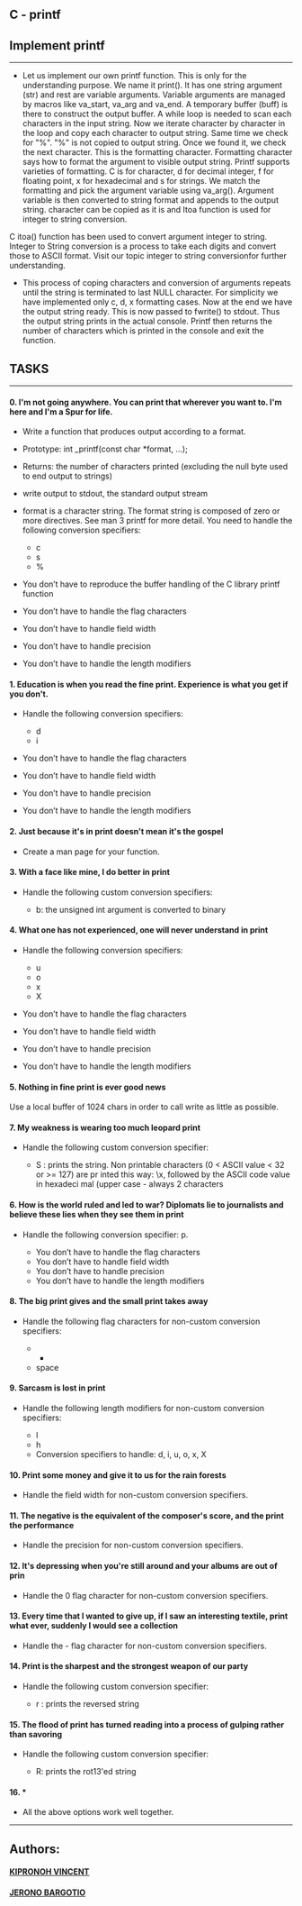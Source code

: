## C - printf


## Implement printf

----
- Let us implement our own printf function. This is only for the understanding purpose. We name it print(). It has one string argument (str) and rest are variable arguments. Variable arguments are managed by macros like va_start, va_arg and va_end. A temporary buffer (buff) is there to construct the output buffer. A while loop is needed to scan each characters in the input string. Now we iterate character by character in the loop and copy each character to output string. Same time we check for "%". "%" is not copied to output string. Once we found it, we check the next character. This is the formatting character. Formatting character says how to format the argument to visible output string. Printf supports varieties of formatting. C is for character, d for decimal integer, f for floating point, x for hexadecimal and s for strings. We match the formatting and pick the argument variable using va_arg(). Argument variable is then converted to string format and appends to the output string. character can be copied as it is and Itoa function is used for integer to string conversion.

C itoa() function has been used to convert argument integer to string. Integer to String conversion is a process to take each digits and convert those to ASCII format. Visit our topic integer to string conversionfor further understanding.

- This process of coping characters and conversion of arguments repeats until the string is terminated to last NULL character. For simplicity we have implemented only c, d, x formatting cases. Now at the end we have the output string ready. This is now passed to fwrite() to stdout. Thus the output string prints in the actual console. Printf then returns the number of characters which is printed in the console and exit the function.

## TASKS

----

#### 0. I'm not going anywhere. You can print that wherever you want to. I'm here and I'm a Spur for life.

- Write a function that produces output according to a format.

- Prototype: int _printf(const char *format, ...);
- Returns: the number of characters printed (excluding the null byte used to end output to strings)
- write output to stdout, the standard output stream
- format is a character string. The format string is composed of zero or more directives. See man 3 printf for more detail. You need to handle the following conversion specifiers:
	- c
	- s
	- %
- You don’t have to reproduce the buffer handling of the C library printf function
- You don’t have to handle the flag characters
- You don’t have to handle field width
- You don’t have to handle precision
- You don’t have to handle the length modifiers

#### 1. Education is when you read the fine print. Experience is what you get if you don't.

- Handle the following conversion specifiers:

	- d
	- i
- You don’t have to handle the flag characters
- You don’t have to handle field width
- You don’t have to handle precision
- You don’t have to handle the length modifiers

#### 2. Just because it's in print doesn't mean it's the gospel

- Create a man page for your function.

#### 3. With a face like mine, I do better in print

- Handle the following custom conversion specifiers:

	- b: the unsigned int argument is converted to binary

#### 4. What one has not experienced, one will never understand in print

- Handle the following conversion specifiers:

	- u
	- o
	- x
	- X
- You don’t have to handle the flag characters
- You don’t have to handle field width
- You don’t have to handle precision
- You don’t have to handle the length modifiers

#### 5. Nothing in fine print is ever good news

Use a local buffer of 1024 chars in order to call write as little as possible.

#### 7. My weakness is wearing too much leopard print

- Handle the following custom conversion specifier:

	- S : prints the string.
		Non printable characters (0 < ASCII value < 32 or >= 127) are pr		inted this way: \x, followed by the ASCII code value in hexadeci		mal (upper case - always 2 characters

#### 6. How is the world ruled and led to war? Diplomats lie to journalists and believe these lies when they see them in print

- Handle the following conversion specifier: p.

	- You don’t have to handle the flag characters
	- You don’t have to handle field width
	- You don’t have to handle precision
	- You don’t have to handle the length modifiers

#### 8. The big print gives and the small print takes away

- Handle the following flag characters for non-custom conversion specifiers:

	- +
	- space

#### 9. Sarcasm is lost in print

- Handle the following length modifiers for non-custom conversion specifiers:

	- l
	- h
	- Conversion specifiers to handle: d, i, u, o, x, X

#### 10. Print some money and give it to us for the rain forests

- Handle the field width for non-custom conversion specifiers.

#### 11. The negative is the equivalent of the composer's score, and the print the performance
- Handle the precision for non-custom conversion specifiers.

#### 12. It's depressing when you're still around and your albums are out of prin

- Handle the 0 flag character for non-custom conversion specifiers.

#### 13. Every time that I wanted to give up, if I saw an interesting textile, print what ever, suddenly I would see a collection

- Handle the - flag character for non-custom conversion specifiers.

#### 14. Print is the sharpest and the strongest weapon of our party

- Handle the following custom conversion specifier:

	- r : prints the reversed string

#### 15. The flood of print has turned reading into a process of gulping rather than savoring

- Handle the following custom conversion specifier:

	- R: prints the rot13'ed string

#### 16. *

- All the above options work well together.

----

## Authors:

#### [KIPRONOH VINCENT](https://github.com/KipronohVincent) 
#### [JERONO BARGOTIO](https://github.com/Jbargotio)
